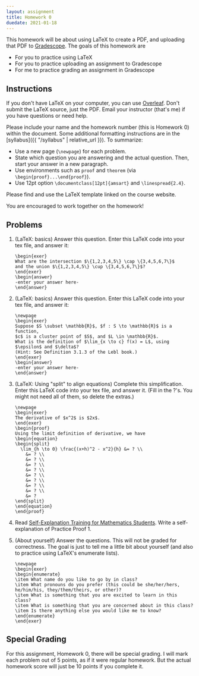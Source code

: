 ```yaml
---
layout: assignment
title: Homework 0
duedate: 2021-01-18
---
```




This homework will be about using LaTeX to create a PDF,
and uploading that PDF to [Gradescope](https://gradescope.com).
The goals of this homework are

+ For you to practice using LaTeX
+ For you to practice uploading an assignment to Gradescope
+ For me to practice grading an assignment in Gradescope

## Instructions

If you don't have LaTeX on your computer, you can use [Overleaf](https://overleaf.com).
Don't submit the LaTeX source, just the PDF.
Email your instructor (that's me) if you have questions or need help.

Please include your name and the homework number
(this is Homework 0) within the document.
Some additional formatting instructions are in the
[syllabus]({{ "/syllabus" | relative_url }}).
To summarize:

+ Use a new page (`\newpage`) for each problem.
+ State which question you are answering and the actual question.
  Then, start your answer in a new paragraph.
+ Use environments such as `proof` and `theorem`
  (via `\begin{proof}...\end{proof}`).
+ Use 12pt option `\documentclass[12pt]{amsart}` and `\linespread{2.4}`.

Please find and use the LaTeX template linked on the course website.

You are encouraged to work together on the homework!


## Problems

1.  (LaTeX: basics) Answer this question.
    Enter this LaTeX code into your tex file, and answer it:
    
    ```
    \begin{exer}
    What are the intersection $\{1,2,3,4,5\} \cap \{3,4,5,6,7\}$
    and the union $\{1,2,3,4,5\} \cup \{3,4,5,6,7\}$?
    \end{exer}
    \begin{answer}
    -enter your answer here-
    \end{answer}
    ```

2.  (LaTeX: basics) Answer this question.
    Enter this LaTeX code into your tex file, and answer it:
    
    ```
    \newpage
    \begin{exer}
    Suppose $S \subset \mathbb{R}$, $f : S \to \mathbb{R}$ is a function,
    $c$ is a cluster point of $S$, and $L \in \mathbb{R}$.
    What is the definition of $\lim_{x \to c} f(x) = L$, using $\epsilon$ and $\delta$?
    (Hint: See Definition 3.1.3 of the Lebl book.)
    \end{exer}
    \begin{answer}
    -enter your answer here-
    \end{answer}
    ```

3.  (LaTeX: Using "split" to align equations)
    Complete this simplification.
    Enter this LaTeX code into your tex file, and answer it.
    (Fill in the ?'s. You might not need all of them, so delete the extras.)
    
    ```
    \newpage
    \begin{exer}
    The derivative of $x^2$ is $2x$.
    \end{exer}
    \begin{proof}
    Using the limit definition of derivative, we have
    \begin{equation}
    \begin{split}
      \lim_{h \to 0} \frac{(x+h)^2 - x^2}{h} &= ? \\
        &= ? \\
        &= ? \\
        &= ? \\
        &= ? \\
        &= ? \\
        &= ? \\
        &= ? \\
        &= ? \\
        &= ?
    \end{split}
    \end{equation}
    \end{proof}
    ```

4.  Read [Self-Explanation Training for Mathematics Students](
    https://www.lboro.ac.uk/media/media/schoolanddepartments/mathematics-education-centre/downloads/research/SE-booklet.pdf).
    Write a self-explanation of Practice Proof 1.


5.  (About yourself) Answer the questions. This will not be graded for correctness.
    The goal is just to tell me a little bit about yourself
    (and also to practice using LaTeX's enumerate lists).
    
    ```
    \newpage
    \begin{exer}
    \begin{enumerate}
    \item What name do you like to go by in class?
    \item What pronouns do you prefer (this could be she/her/hers, he/him/his, they/them/theirs, or other)?
    \item What is something that you are excited to learn in this class?
    \item What is something that you are concerned about in this class?
    \item Is there anything else you would like me to know?
    \end{enumerate}
    \end{exer}
    ```


## Special Grading

For this assignment, Homework 0, there will be special grading.
I will mark each problem out of 5 points, as if it were regular homework.
But the actual homework score will just be 10 points if you complete it.
